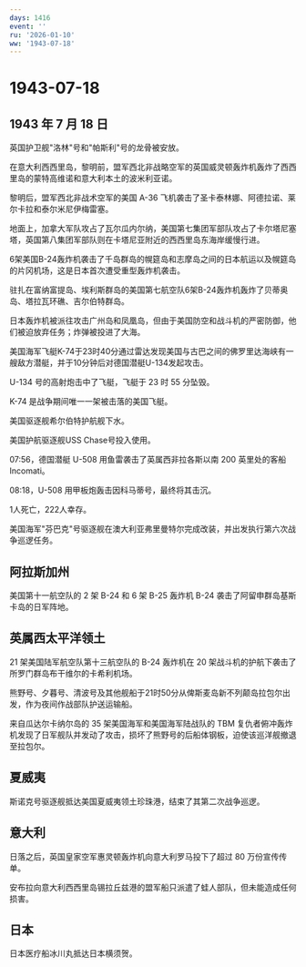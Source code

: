 ```yaml
---
days: 1416
event: ''
ru: '2026-01-10'
ww: '1943-07-18'
---
```


# 1943-07-18

## 1943 年 7 月 18 日

英国护卫舰"洛林"号和"帕斯利"号的龙骨被安放。

在意大利西西里岛，黎明前，盟军西北非战略空军的英国威灵顿轰炸机轰炸了西西里岛的蒙特高维诺和意大利本土的波米利亚诺。

黎明后，盟军西北非战术空军的美国 A-36
飞机袭击了圣卡泰林娜、阿德拉诺、莱尔卡拉和泰尔米尼伊梅雷塞。

地面上，加拿大军队攻占了瓦尔瓜内尔纳，美国第七集团军部队攻占了卡尔塔尼塞塔，英国第八集团军部队则在卡塔尼亚附近的西西里岛东海岸缓慢行进。

6架美国B-24轰炸机袭击了千岛群岛的幌筵岛和志摩岛之间的日本航运以及幌筵岛的片冈机场，这是日本首次遭受重型轰炸机袭击。

驻扎在富纳富提岛、埃利斯群岛的美国第七航空队6架B-24轰炸机轰炸了贝蒂奥岛、塔拉瓦环礁、吉尔伯特群岛。

日本轰炸机被派往攻击广州岛和凤凰岛，但由于美国防空和战斗机的严密防御，他们被迫放弃任务；炸弹被投进了大海。

美国海军飞艇K-74于23时40分通过雷达发现美国与古巴之间的佛罗里达海峡有一艘敌方潜艇，并于10分钟后对德国潜艇U-134发起攻击。

U-134 号的高射炮击中了飞艇，飞艇于 23 时 55 分坠毁。

K-74 是战争期间唯一一架被击落的美国飞艇。

美国驱逐舰希尔伯特护航舰下水。

美国护航驱逐舰USS Chase号投入使用。

07:56，德国潜艇 U-508 用鱼雷袭击了英属西非拉各斯以南 200 英里处的客船
Incomati。

08:18，U-508 用甲板炮轰击因科马蒂号，最终将其击沉。

1人死亡，222人幸存。

美国海军"芬巴克"号驱逐舰在澳大利亚弗里曼特尔完成改装，并出发执行第六次战争巡逻任务。

## 阿拉斯加州

美国第十一航空队的 2 架 B-24 和 6 架 B-25 轰炸机 B-24
袭击了阿留申群岛基斯卡岛的日军阵地。

## 英属西太平洋领土

21 架美国陆军航空队第十三航空队的 B-24 轰炸机在 20
架战斗机的护航下袭击了所罗门群岛布干维尔的卡希利机场。

熊野号、夕暮号、清波号及其他舰船于21时50分从俾斯麦岛新不列颠岛拉包尔出发，作为夜间作战部队护送运输船。

来自瓜达尔卡纳尔岛的 35 架美国海军和美国海军陆战队的 TBM
复仇者俯冲轰炸机发现了日军舰队并发动了攻击，损坏了熊野号的后船体钢板，迫使该巡洋舰撤退至拉包尔。

## 夏威夷

斯诺克号驱逐舰抵达美国夏威夷领土珍珠港，结束了其第二次战争巡逻。

## 意大利

日落之后，英国皇家空军惠灵顿轰炸机向意大利罗马投下了超过 80
万份宣传传单。

安布拉向意大利西西里岛锡拉丘兹港的盟军船只派遣了蛙人部队，但未能造成任何损害。

## 日本

日本医疗船冰川丸抵达日本横须贺。